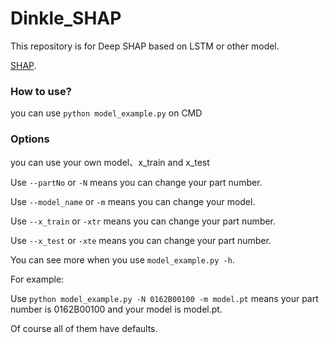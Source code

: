 # Dinkle_SHAP
This repository is for Deep SHAP based on LSTM or other model.

[SHAP](https://github.com/slundberg/shap).
### How to use?
you can use `python model_example.py` on CMD
### Options
you can use your own model、x_train and x_test

Use `--partNo` or `-N` means you can change your part number.

Use `--model_name` or `-m` means you can change your model.

Use `--x_train` or `-xtr` means you can change your part number.

Use `--x_test` or `-xte` means you can change your part number.

You can see more when you use `model_example.py -h`.

For example:

Use `python model_example.py -N 0162B00100 -m model.pt` means your part number is 0162B00100 and your model is model.pt.

Of course all of them have defaults.

